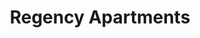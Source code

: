 ---
title: Regency Apartments
phone: (408) 378-1970
website: 
management: Village Investments
location: "San Jose"
tags: []
---